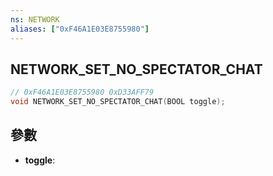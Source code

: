 ```yaml
---
ns: NETWORK
aliases: ["0xF46A1E03E8755980"]
---
```

## NETWORK_SET_NO_SPECTATOR_CHAT

```c
// 0xF46A1E03E8755980 0xD33AFF79
void NETWORK_SET_NO_SPECTATOR_CHAT(BOOL toggle);
```

## 參數
* **toggle**: 

